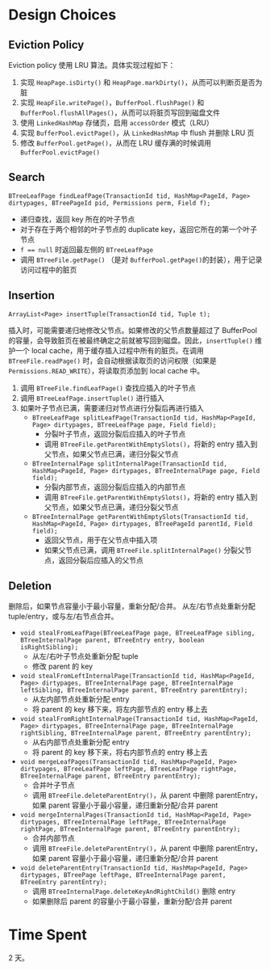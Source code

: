 # Design Choices

## Eviction Policy

Eviction policy 使用 LRU 算法。具体实现过程如下：
1. 实现 `HeapPage.isDirty()` 和 `HeapPage.markDirty()`，从而可以判断页是否为脏
2. 实现 `HeapFile.writePage()`，`BufferPool.flushPage()` 和 `BufferPool.flushAllPages()`，从而可以将脏页写回到磁盘文件
3. 使用 `LinkedHashMap` 存储页，启用 `accessOrder` 模式（LRU）
4. 实现 `BufferPool.evictPage()`，从 `LinkedHashMap` 中 flush 并删除 LRU 页
5. 修改 `BufferPool.getPage()`，从而在 LRU 缓存满的时候调用 `BufferPool.evictPage()`

## Search
`BTreeLeafPage findLeafPage(TransactionId tid, HashMap<PageId, Page> dirtypages, BTreePageId pid, Permissions perm, Field f);`
- 递归查找，返回 key 所在的叶子节点
- 对于存在于两个相邻的叶子节点的 duplicate key，返回它所在的第一个叶子节点
- `f == null` 时返回最左侧的 `BTreeLeafPage`
- 调用 `BTreeFile.getPage()` （是对 `BufferPool.getPage()`的封装），用于记录访问过程中的脏页

## Insertion
`ArrayList<Page> insertTuple(TransactionId tid, Tuple t);`

插入时，可能需要递归地修改父节点。如果修改的父节点数量超过了 BufferPool 的容量，会导致脏页在被最终确定之前就被写回到磁盘。因此，`insertTuple()` 维护一个 local cache，用于缓存插入过程中所有的脏页。在调用 `BTreeFile.readPage()` 时，会自动根据读取页的访问权限（如果是 `Permissions.READ_WRITE`），将读取页添加到 local cache 中。
1. 调用 `BTreeFile.findLeafPage()` 查找应插入的叶子节点
2. 调用 `BTreeLeafPage.insertTuple()` 进行插入
3. 如果叶子节点已满，需要递归对节点进行分裂后再进行插入
   - `BTreeLeafPage splitLeafPage(TransactionId tid, HashMap<PageId, Page> dirtypages, BTreeLeafPage page, Field field);`
		- 分裂叶子节点，返回分裂后应插入的叶子节点
		- 调用 `BTreeFile.getParentWithEmptySlots()`，将新的 entry 插入到父节点，如果父节点已满，递归分裂父节点
	- `BTreeInternalPage splitInternalPage(TransactionId tid, HashMap<PageId, Page> dirtypages, BTreeInternalPage page, Field field);`
		- 分裂内部节点，返回分裂后应插入的内部节点
		- 调用 `BTreeFile.getParentWithEmptySlots()`，将新的 entry 插入到父节点，如果父节点已满，递归分裂父节点
	- `BTreeInternalPage getParentWithEmptySlots(TransactionId tid, HashMap<PageId, Page> dirtypages, BTreePageId parentId, Field field);`
		- 返回父节点，用于在父节点中插入项
		- 如果父节点已满，调用 `BTreeFile.splitInternalPage()` 分裂父节点，返回分裂后应插入的父节点
  
## Deletion
删除后，如果节点容量小于最小容量，重新分配/合并。
从左/右节点处重新分配 tuple/entry，或与左/右节点合并。
- `void stealFromLeafPage(BTreeLeafPage page, BTreeLeafPage sibling, BTreeInternalPage parent, BTreeEntry entry, boolean isRightSibling);`
	- 从左/右叶子节点处重新分配 tuple
	- 修改 parent 的 key
- `void stealFromLeftInternalPage(TransactionId tid, HashMap<PageId, Page> dirtypages, BTreeInternalPage page, BTreeInternalPage leftSibling, BTreeInternalPage parent, BTreeEntry parentEntry);`
	- 从左内部节点处重新分配 entry
	- 将 parent 的 key 移下来，将左内部节点的 entry 移上去
- `void stealFromRightInternalPage(TransactionId tid, HashMap<PageId, Page> dirtypages, BTreeInternalPage page, BTreeInternalPage rightSibling, BTreeInternalPage parent, BTreeEntry parentEntry);`
	- 从右内部节点处重新分配 entry
	- 将 parent 的 key 移下来，将右内部节点的 entry 移上去
- `void mergeLeafPages(TransactionId tid, HashMap<PageId, Page> dirtypages, BTreeLeafPage leftPage, BTreeLeafPage rightPage, BTreeInternalPage parent, BTreeEntry parentEntry);`
	- 合并叶子节点
	- 调用 `BTreeFile.deleteParentEntry()`，从 parent 中删除 parentEntry，如果 parent 容量小于最小容量，递归重新分配/合并 parent
- `void mergeInternalPages(TransactionId tid, HashMap<PageId, Page> dirtypages, BTreeInternalPage leftPage, BTreeInternalPage rightPage, BTreeInternalPage parent, BTreeEntry parentEntry);`
	- 合并内部节点
	- 调用 `BTreeFile.deleteParentEntry()`，从 parent 中删除 parentEntry，如果 parent 容量小于最小容量，递归重新分配/合并 parent
- `void deleteParentEntry(TransactionId tid, HashMap<PageId, Page> dirtypages, BTreePage leftPage, BTreeInternalPage parent, BTreeEntry parentEntry);`
	- 调用 `BTreeInternalPage.deleteKeyAndRightChild()` 删除 entry
	- 如果删除后 parent 的容量小于最小容量，重新分配/合并 parent

# Time Spent

2 天。


